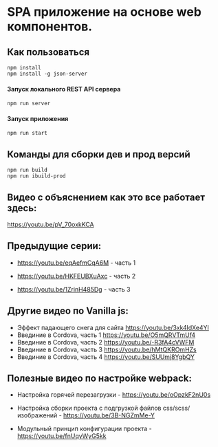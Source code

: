 # SPA приложение на основе web компонентов. 

## Как пользоваться

    npm install
    npm install -g json-server

#### Запуск локального REST API сервера

    npm run server

#### Запуск приложения

    npm run start


## Команды для сборки дев и прод версий

    npm run build
    npm run ibuild-prod


## Видео с объяснением как это все работает здесь:

https://youtu.be/pV_70oxkKCA

## Предыдущие серии:

- https://youtu.be/eqAefmCqA6M - часть 1

- https://youtu.be/HKFEUBXuAxc - часть 2

- https://youtu.be/1ZrinH485Dg - часть 3


## Другие видео по Vanilla js:

- Эффект падающего снега для сайта  https://youtu.be/3xk4ldXe4YI
- Введиние в Cordova, часть 1 https://youtu.be/O5mQRVTmUf4
- Введиние в Cordova, часть 2 https://youtu.be/-R3fA4cVWFM
- Введиние в Cordova, часть 3 https://youtu.be/hMtQKROmHZs
- Введиние в Cordova, часть 4 https://youtu.be/SUUmj8YgbQY


## Полезные видео по настройке webpack:

- Настройка горячей перезагрузки - https://youtu.be/oOpzkF2nU0s

- Настройка сборки проекта с подгрузкой файлов css/scss/изображений - https://youtu.be/3B-NGZmMe-Y

- Модульный принцип конфигурации проекта - https://youtu.be/fnUqyWyG5kk

